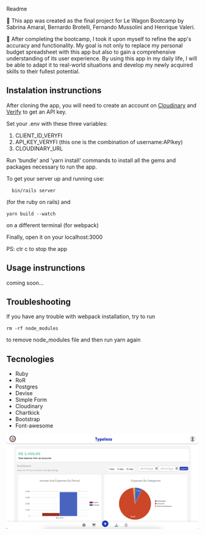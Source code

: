 Readme

📝 This app was created as the final project for Le Wagon Bootcamp by Sabrina Amaral, Bernardo Brotelli, Fernando Mussolini and Henrique Valeri.

🎯 After completing the bootcamp, I took it upon myself to refine the app's accuracy and functionality. My goal is not only to replace my personal budget spreadsheet with this app but also to gain a comprehensive understanding of its user experience. By using this app in my daily life, I will be able to adapt it to real-world situations and develop my newly acquired skills to their fullest potential.

## Instalation instrunctions

After cloning the app, you will need to create an account on [Cloudinary](https://cloudinary.com/) and [Verify](https://www.veryfi.com/) to get an API key.

Set your .env with these three variables:

1. CLIENT_ID_VERYFI
2. API_KEY_VERYFI (this one is the combination of username:APIkey)
3. CLOUDINARY_URL

Run 'bundle' and 'yarn install' commands to install all the gems and packages necessary to run the app.

To get your server up and running use:

```
  bin/rails server

```

(for the ruby on rails) and

```
yarn build --watch

```

on a different terminal (for webpack)

Finally, open it on your localhost:3000

PS: ctr c to stop the app

## Usage instrunctions

coming soon...

## Troubleshooting

If you have any trouble with webpack installation, try to run

```
rm -rf node_modules

```

to remove node_modules file and then run yarn again

## Tecnologies

- Ruby
- RoR
- Postgres
- Devise
- Simple Form
- Cloudinary
- Chartkick
- Bootstrap
- Font-awesome

![Typeless Dashboard](/app/assets/images/typeless.png)
